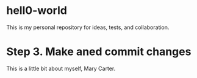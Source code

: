 # hell0-world
This is my personal repository for ideas, tests, and collaboration.
# Step 3. Make aned commit changes
This is a little bit about myself, Mary Carter. 
